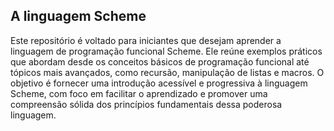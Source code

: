 <link rel="stylesheet" type='text/css' href="https://cdn.jsdelivr.net/gh/devicons/devicon@latest/devicon.min.css" />
          
   <h2>A linguagem Scheme</h2>
   <div>
 <p width="10%" height="auto" style="display:block">Este repositório é voltado para iniciantes que desejam aprender a linguagem de programação funcional Scheme. Ele reúne exemplos práticos que abordam desde os conceitos básicos de programação funcional até tópicos mais avançados, como recursão, manipulação de listas e macros. O objetivo é fornecer uma introdução acessível e progressiva à linguagem Scheme, com foco em facilitar o aprendizado e promover uma compreensão sólida dos princípios fundamentais dessa poderosa linguagem.
 </p>  
